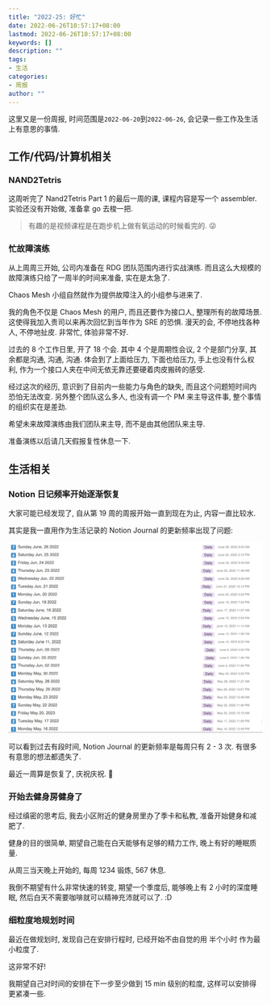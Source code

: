 ```yaml
---
title: "2022-25: 好忙"
date: 2022-06-26T10:57:17+08:00
lastmod: 2022-06-26T10:57:17+08:00
keywords: []
description: ""
tags:
- 生活
categories:
- 周报
author: ""
---
```


这里又是一份周报, 时间范围是`2022-06-20`到`2022-06-26`, 会记录一些工作及生活上有意思的事情.

## 工作/代码/计算机相关

### NAND2Tetris

这周听完了 Nand2Tetris Part 1 的最后一周的课, 课程内容是写一个 assembler. 实验还没有开始做, 准备拿 go 去梭一把.

> 有趣的是视频课程是在跑步机上做有氧运动的时候看完的. 😜

### 忙故障演练

从上周周三开始, 公司内准备在 RDG 团队范围内进行实战演练. 而且这么大规模的故障演练只给了一周半的时间来准备, 实在是太急了.

Chaos Mesh 小组自然就作为提供故障注入的小组参与进来了.

我的角色不仅是 Chaos Mesh 的用户, 而且还要作为接口人, 整理所有的故障场景. 这使得我加入贵司以来再次回忆到当年作为 SRE 的恐惧. 漫天的会, 不停地找各种人, 不停地扯皮. 非常忙, 体验非常不好.

过去的 8 个工作日里, 开了 18 个会. 其中 4 个是周期性会议, 2 个是部门分享, 其余都是沟通, 沟通, 沟通. 体会到了上面给压力, 下面也给压力, 手上也没有什么权利, 作为一个接口人夹在中间无依无靠还要硬着肉皮搬砖的感受.

经过这次的经历, 意识到了目前内一些能力与角色的缺失, 而且这个问题短时间内恐怕无法改变. 另外整个团队这么多人, 也没有调一个 PM 来主导这件事, 整个事情的组织实在是差劲.

希望未来故障演练由我们团队来主导, 而不是由其他团队来主导.

准备演练以后请几天假报复性休息一下.

## 生活相关

### Notion 日记频率开始逐渐恢复

大家可能已经发现了, 自从第 19 周的周报开始一直到现在为止, 内容一直比较水.

其实是我一直用作为生活记录的 Notion Journal 的更新频率出现了问题:

![Notion Journal](./assets/notion-journal.png)

可以看到过去有段时间, Notion Journal 的更新频率是每周只有 2 - 3 次. 有很多有意思的想法都遗失了.

最近一周算是恢复了, 庆祝庆祝. 🎉

### 开始去健身房健身了

经过缜密的思考后, 我去小区附近的健身房里办了季卡和私教, 准备开始健身和减肥了.

健身的目的很简单, 期望自己能在白天能够有足够的精力工作, 晚上有好的睡眠质量.

从周三当天晚上开始的, 每周 1234 锻炼, 567 休息.

我倒不期望有什么非常快速的转变, 期望一个季度后, 能够晚上有 2 小时的深度睡眠, 然后白天不需要咖啡就可以精神充沛就可以了. :D

### 细粒度地规划时间

最近在做规划时, 发现自己在安排行程时, 已经开始不由自觉的用 半个小时 作为最小粒度了.

这非常不好!

我期望自己对时间的安排在下一步至少做到 15 min 级别的粒度, 这样可以安排得更紧凑一些.
